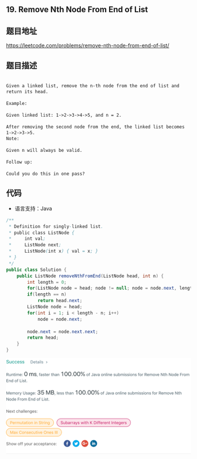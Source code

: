 ## 19. Remove Nth Node From End of List

## 题目地址
https://leetcode.com/problems/remove-nth-node-from-end-of-list/

## 题目描述
```

Given a linked list, remove the n-th node from the end of list and return its head.

Example:

Given linked list: 1->2->3->4->5, and n = 2.

After removing the second node from the end, the linked list becomes 1->2->3->5.
Note:

Given n will always be valid.

Follow up:

Could you do this in one pass?
```


## 代码
* 语言支持：Java

```java
/**
 * Definition for singly-linked list.
 * public class ListNode {
 *     int val;
 *     ListNode next;
 *     ListNode(int x) { val = x; }
 * }
 */
public class Solution {
    public ListNode removeNthFromEnd(ListNode head, int n) {
        int length = 0;
        for(ListNode node = head; node != null; node = node.next, length++);
        if(length == n)
            return head.next;
        ListNode node = head;
        for(int i = 1; i < length - n; i++)
            node = node.next;

        node.next = node.next.next;
        return head;
    }
}
```
![](../../static-file/problems/leetcode.com_problems_remove-nth-node-from-end-of-list_submissions_.png)
